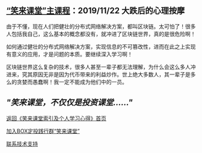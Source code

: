 ## [“笑来课堂”主课程](/xiaolai-main-course-private.md)：2019/11/22 大跌后的心理按摩

由于不懂，现在人们把健壮的分布式网络解决方案，都叫区块链。太可怕了！很多人包括我自己，这么基本的概念都没有，就冲进了区块链世界，真的是很危险啊！

如何通过健壮的分布式网络解决方案，实现信息的不可篡改性，进而在此之上实现有意义的应用，才是问题的本质。要继续深入学习啊！

区块链世界这么复杂的技术，很多人甚至一辈子都无法理解，为什么会这么多人冲进来，究其原因无非是因为代币带来的利益炒作。世上绝大多数人，其一辈子是多么的贪婪而愚蠢啊！我一定不能成为他们中的一员。


## ***"笑来课堂，不仅仅是投资课堂……"***

[返回《笑来课堂索引及个人学习心得》首页](/README.md)

[加入BOX定投践行群“笑来课堂”](/xiaolai-class.md)

[联系技术支持](/contact-info.md)
